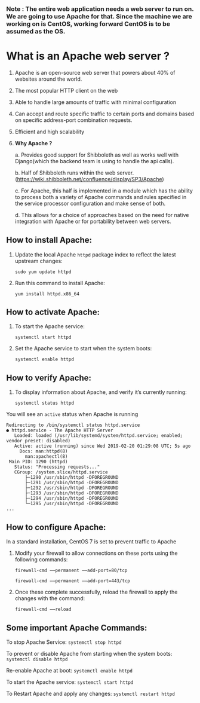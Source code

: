 ### Note : The entire web application needs a web server to run on. We are going to use Apache for that. Since the machine we are working on is CentOS, working forward CentOS is to be assumed as the OS.

# What is an Apache web server ? 
1. Apache is an open-source web server that powers about 40% of websites around the world.
2. The most popular HTTP client on the web
3. Able to handle large amounts of traffic with minimal configuration
4. Can accept and route specific traffic to certain ports and domains based on specific address-port combination requests.
5. Efficient and high scalability
6. **Why Apache ?** 

	a. Provides good support for Shibboleth as well as works well with Django(which the backend team is using to handle the api calls). 
	
	b. Half of Shibboleth runs within the web server. (https://wiki.shibboleth.net/confluence/display/SP3/Apache)

	c. For Apache, this half is implemented in a module which has the ability to process both a variety of Apache commands and rules specified in the service processor configuration and make sense of both.
	
	d. This allows for a choice of approaches based on the need for native integration with Apache or for portability between web servers.
	
## How to install Apache:
1. Update the local Apache ```httpd``` package index to reflect the latest upstream changes:

	```sudo yum update httpd```
	
2. Run this command to install Apache:

	```yum install httpd.x86_64```
	
## How to activate Apache:
1. To start the Apache service:

	```systemctl start httpd```
	
2. Set the Apache service to start when the system boots:

	```systemctl enable httpd```
	
## How to verify Apache:
1. To display information about Apache, and verify it’s currently running:

	```systemctl status httpd```
	
You will see an ```active``` status when Apache is running

	Redirecting to /bin/systemctl status httpd.service
	● httpd.service - The Apache HTTP Server
	   Loaded: loaded (/usr/lib/systemd/system/httpd.service; enabled; vendor preset: disabled)
	   Active: active (running) since Wed 2019-02-20 01:29:08 UTC; 5s ago
	     Docs: man:httpd(8)
		   man:apachectl(8)
	 Main PID: 1290 (httpd)
	   Status: "Processing requests..."
	   CGroup: /system.slice/httpd.service
		   ├─1290 /usr/sbin/httpd -DFOREGROUND
		   ├─1291 /usr/sbin/httpd -DFOREGROUND
		   ├─1292 /usr/sbin/httpd -DFOREGROUND
		   ├─1293 /usr/sbin/httpd -DFOREGROUND
		   ├─1294 /usr/sbin/httpd -DFOREGROUND
		   └─1295 /usr/sbin/httpd -DFOREGROUND
	...

	
## How to configure Apache:
In a standard installation, CentOS 7 is set to prevent traffic to Apache

1. Modify your firewall to allow connections on these ports using the following commands:

	```firewall-cmd ––permanent ––add-port=80/tcp```
	
	```firewall-cmd ––permanent ––add-port=443/tcp```
	
2. Once these complete successfully, reload the firewall to apply the changes with the command:

	```firewall-cmd ––reload```	

## Some important Apache Commands:

To stop Apache Service: 
	```systemctl stop httpd```
	
To prevent or disable Apache from starting when the system boots: 
	```systemctl disable httpd```
	
Re-enable Apache at boot: 
	```systemctl enable httpd```
	
To start the Apache service:
	```systemctl start httpd```
	
To Restart Apache and apply any changes: 
	```systemctl restart httpd```





